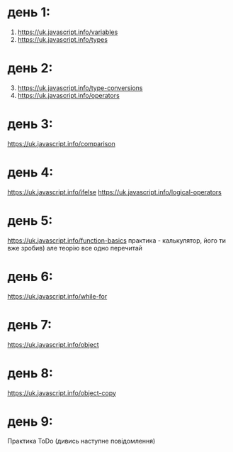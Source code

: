 
# день 1:
1) https://uk.javascript.info/variables
2) https://uk.javascript.info/types

# день 2:
3) https://uk.javascript.info/type-conversions
4) https://uk.javascript.info/operators

# день 3:
https://uk.javascript.info/comparison

# день 4:
https://uk.javascript.info/ifelse
https://uk.javascript.info/logical-operators

# день 5:
https://uk.javascript.info/function-basics
практика - калькулятор, його ти вже зробив) 
але теорію все одно перечитай 

# день 6:
https://uk.javascript.info/while-for

# день 7:
https://uk.javascript.info/object

# день 8:
https://uk.javascript.info/object-copy

# день 9:
Практика ToDo (дивись наступне повідомлення)
